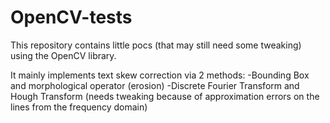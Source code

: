 # OpenCV-tests

This repository contains little pocs (that may still need some tweaking) using the OpenCV library.

It mainly implements text skew correction via 2 methods:
-Bounding Box and morphological operator (erosion)
-Discrete Fourier Transform and Hough Transform (needs tweaking because of approximation errors on the lines from the frequency domain)

